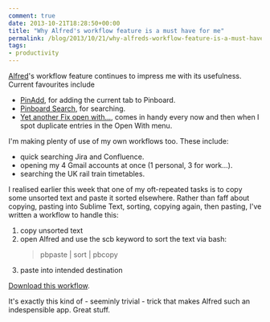 ```yaml
---
comment: true
date: 2013-10-21T18:28:50+00:00
title: "Why Alfred's workflow feature is a must have for me"
permalink: /blog/2013/10/21/why-alfreds-workflow-feature-is-a-must-have-for-me
tags:
- productivity
---
```

<p><a href="http://www.alfredapp.com">Alfred</a>'s workflow feature continues to impress me with its usefulness. Current favourites include </p>

<ul>
<li><a href="http://www.alfredforum.com/topic/1230-pinadd-—-takes-arguments-as-tags-and-adds-your-browser’s-frontmost-tab-as-a-pinboard-bookmark/">PinAdd</a>, for adding the current tab to Pinboard.</li>
<li><a href="http://www.alfredforum.com/topic/979-pinboard-search-workflow/">Pinboard Search</a>, for searching. </li>
<li><a href="http://www.alfredforum.com/topic/1477-yet-another-fix-open-with-menu/">Yet another Fix open with...</a>, comes in handy every now and then when I spot duplicate entries in the Open With menu.</li>
</ul>

<p>I'm making plenty of use of my own workflows too. These include:</p>

<ul>
<li>quick searching Jira and Confluence.</li>
<li>opening my 4 Gmail accounts at once (1 personal, 3 for work...).</li>
<li>searching the UK rail train timetables.</li>
</ul>

<p>I realised earlier this week that one of my oft-repeated tasks is to copy some unsorted text and paste it sorted elsewhere. Rather than faff about copying, pasting into Sublime Text, sorting, copying again, then pasting, I've written a workflow to handle this:</p>

<p><ol>
<li>copy unsorted text</li>
<li>open Alfred and use the scb keyword to sort the text via bash:</p>

<blockquote>
  <p>pbpaste | sort | pbcopy</li>
  <li>paste into intended destination</li>
  </ol>
  <a href="https://www.dropbox.com/s/rlvqr4gdkqbemja/Sort%20the%20Clipboard.alfredworkflow">Download this workflow</a>.</p>
</blockquote>

<p>It's exactly this kind of - seeminly trivial - trick that makes Alfred such an indespensible app. Great stuff. </p>
